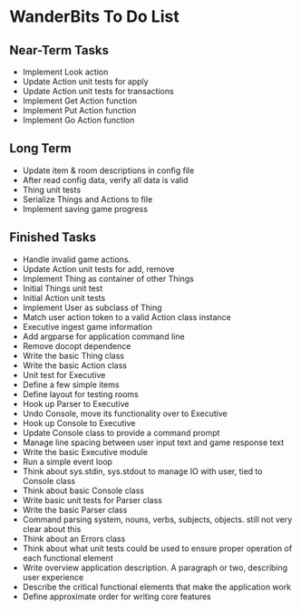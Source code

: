 
WanderBits To Do List
=====================

Near-Term Tasks
---------------
- Implement Look action
- Update Action unit tests for apply
- Update Action unit tests for transactions
- Implement Get Action function
- Implement Put Action function
- Implement Go Action function


Long Term
---------
- Update item & room descriptions in config file
- After read config data, verify all data is valid
- Thing unit tests
- Serialize Things and Actions to file
- Implement saving game progress


Finished Tasks
--------------
- Handle invalid game actions.
- Update Action unit tests for add, remove
- Implement Thing as container of other Things
- Initial Things unit test
- Initial Action unit tests
- Implement User as subclass of Thing
- Match user action token to a valid Action class instance
- Executive ingest game information
- Add argparse for application command line
- Remove docopt dependence
- Write the basic Thing class
- Write the basic Action class
- Unit test for Executive
- Define a few simple items
- Define layout for testing rooms
- Hook up Parser to Executive
- Undo Console, move its functionality over to Executive
- Hook up Console to Executive
- Update Console class to provide a command prompt
- Manage line spacing between user input text and game response text
- Write the basic Executive module
- Run a simple event loop
- Think about sys.stdin, sys.stdout to manage IO with user, tied to Console class
- Think about basic Console class
- Write basic unit tests for Parser class
- Write the basic Parser class
- Command parsing system, nouns, verbs, subjects, objects.  still not very clear about this
- Think about an Errors class
- Think about what unit tests could be used to ensure proper operation of each functional element
- Write overview application description.  A paragraph or two, describing user experience
- Describe the critical functional elements that make the application work
- Define approximate order for writing core features
